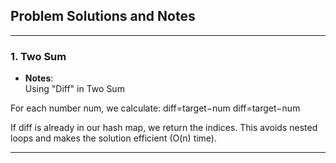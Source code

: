 ## Problem Solutions and Notes

---

### 1. **Two Sum**
- **Notes**:  
Using "Diff" in Two Sum

For each number num, we calculate:
diff=target−num
diff=target−num

If diff is already in our hash map, we return the indices. This avoids nested loops and makes the solution efficient (O(n) time). 

---

